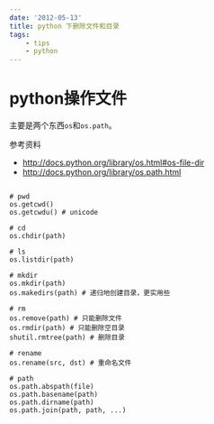 ```yaml
---
date: '2012-05-13'
title: python 下删除文件和目录
tags:
    - tips
    - python
---
```


python操作文件
==============

主要是两个东西`os`和`os.path`。

参考资料

-   <http://docs.python.org/library/os.html#os-file-dir>
-   <http://docs.python.org/library/os.path.html>

~~~~ {.python}

# pwd
os.getcwd()
os.getcwdu() # unicode

# cd
os.chdir(path)

# ls
os.listdir(path)

# mkdir
os.mkdir(path)
os.makedirs(path) # 递归地创建目录，更实用些

# rm
os.remove(path) # 只能删除文件
os.rmdir(path) # 只能删除空目录
shutil.rmtree(path) # 删除目录

# rename
os.rename(src, dst) # 重命名文件

# path
os.path.abspath(file)
os.path.basename(path)
os.path.dirname(path)
os.path.join(path, path, ...)
~~~~

